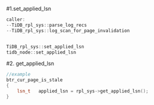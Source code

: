 #1.set_applied_lsn

```cpp
caller:
--TiDB_rpl_sys::parse_log_recs
--TiDB_rpl_sys::log_scan_for_page_invalidation


TiDB_rpl_sys::set_applied_lsn
tidb_node::set_applied_lsn

```


#2. get_applied_lsn

```cpp
//example
btr_cur_page_is_stale
{
	lsn_t   applied_lsn = rpl_sys->get_applied_lsn();
}
```